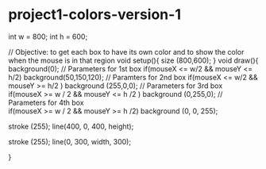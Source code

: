 # project1-colors-version-1
int w = 800;
int h = 600;


// Objective: to get each box to have its own color and to show the color when the mouse is in that region
void setup(){
  size (800,600);
}
void draw(){
  background(0);
// Parameters for 1st box
  if(mouseX <= w/2 && mouseY <= h/2)
    background(50,150,120);
// Paramters for 2nd box 
    if(mouseX <= w/2 && mouseY >= h/2 )
     background (255,0,0);
// Parameters for 3rd box  
  if(mouseX >= w / 2 && mouseY <= h /2 )
    background (0,255,0);
// Parameters for 4th box    
    if(mouseX >= w / 2 && mouseY >= h /2)
      background (0, 0, 255);
    
  

stroke (255);
line(400, 0, 400, height);

stroke (255);
line(0, 300, width, 300);
  


}
